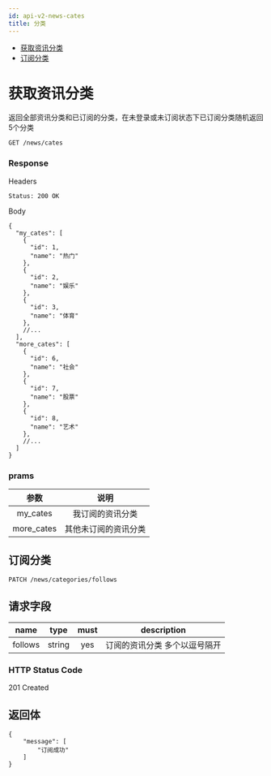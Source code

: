 ```yaml
---
id: api-v2-news-cates
title: 分类
---
```


- [获取资讯分类](#获取资讯分类)
- [订阅分类](#订阅分类)

# 获取资讯分类

返回全部资讯分类和已订阅的分类，在未登录或未订阅状态下已订阅分类随机返回5个分类

```
GET /news/cates
```

### Response

Headers

```
Status: 200 OK
```

Body

```json5
{
  "my_cates": [
    {
      "id": 1,
      "name": "热门"
    },
    {
      "id": 2,
      "name": "娱乐"
    },
    {
      "id": 3,
      "name": "体育"
    },
    //...
  ],
  "more_cates": [
    {
      "id": 6,
      "name": "社会"
    },
    {
      "id": 7,
      "name": "股票"
    },
    {
      "id": 8,
      "name": "艺术"
    },
    //...
  ]
}
```
### prams
| 参数 | 说明 |
| :---: | :---: |
| my_cates | 我订阅的资讯分类 |
| more_cates | 其他未订阅的资讯分类 |

## 订阅分类

```
PATCH /news/categories/follows 
```

## 请求字段

| name     | type     | must     | description |
|----------|:--------:|:--------:|:--------:|
| follows  | string   | yes      | 订阅的资讯分类  多个以逗号隔开|

### HTTP Status Code

201 Created

## 返回体

```json5
{
    "message": [
        "订阅成功"
    ]
}
```
